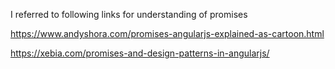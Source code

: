 I referred to following links for understanding of promises

https://www.andyshora.com/promises-angularjs-explained-as-cartoon.html

https://xebia.com/promises-and-design-patterns-in-angularjs/